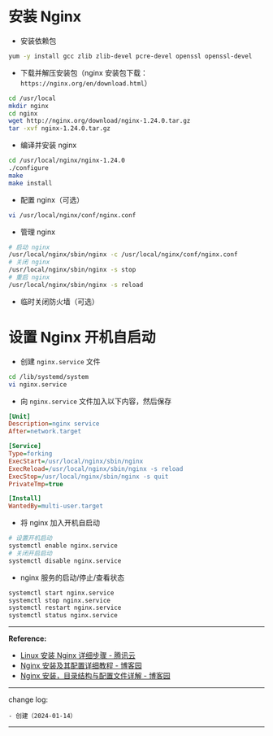 # 安装 Nginx

* 安装依赖包

```bash
yum -y install gcc zlib zlib-devel pcre-devel openssl openssl-devel
```

* 下载并解压安装包（nginx 安装包下载：`https://nginx.org/en/download.html`）

```bash
cd /usr/local
mkdir nginx
cd nginx
wget http://nginx.org/download/nginx-1.24.0.tar.gz
tar -xvf nginx-1.24.0.tar.gz
```

* 编译并安装 nginx

```bash
cd /usr/local/nginx/nginx-1.24.0
./configure
make
make install
```

* 配置 nginx（可选）

```bash
vi /usr/local/nginx/conf/nginx.conf
```

* 管理 nginx

```bash
# 启动 nginx
/usr/local/nginx/sbin/nginx -c /usr/local/nginx/conf/nginx.conf
# 关闭 nginx
/usr/local/nginx/sbin/nginx -s stop
# 重启 nginx
/usr/local/nginx/sbin/nginx -s reload
```

* 临时关闭防火墙（可选）

# 设置 Nginx 开机自启动

* 创建 `nginx.service` 文件

```bash
cd /lib/systemd/system
vi nginx.service
```

* 向 `nginx.service` 文件加入以下内容，然后保存

```ini
[Unit]
Description=nginx service
After=network.target

[Service]
Type=forking
ExecStart=/usr/local/nginx/sbin/nginx
ExecReload=/usr/local/nginx/sbin/nginx -s reload
ExecStop=/usr/local/nginx/sbin/nginx -s quit
PrivateTmp=true

[Install]
WantedBy=multi-user.target
```

* 将 nginx 加入开机自启动

```bash
# 设置开机启动
systemctl enable nginx.service
# 关闭开启启动
systemctl disable nginx.service
```

* nginx 服务的启动/停止/查看状态

```bash
systemctl start nginx.service
systemctl stop nginx.service
systemctl restart nginx.service
systemctl status nginx.service
```

-------

**Reference:**

* [Linux 安装 Nginx 详细步骤 - 腾讯云](https://cloud.tencent.com/developer/article/1654844)
* [Nginx 安装及其配置详细教程 - 博客园](https://www.cnblogs.com/lywJ/p/10710361.html)
* [Nginx 安装，目录结构与配置文件详解 - 博客园](https://www.cnblogs.com/liang-io/p/9340335.html)

---

change log: 

	- 创建（2024-01-14）

---



